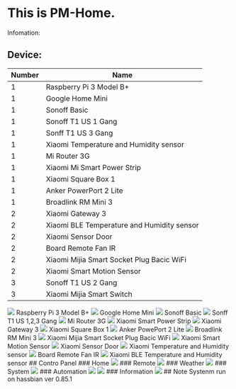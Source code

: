 # This is PM-Home.
Infomation:
## Device:
| Number | Name |
|------|-------|
| 1 | Raspberry Pi 3 Model B+| 
| 1 | Google Home Mini |
| 1 | Sonoff Basic |
| 1 | Sonoff T1 US 1 Gang|
| 1 | Sonff T1 US 3 Gang|
| 1 | Xiaomi Temperature and Humidity sensor| 
| 1 | Mi Router 3G |
| 1 | Xiaomi Mi Smart Power Strip  |
| 1 | Xiaomi Square Box 1| 
| 1 | Anker PowerPort 2 Lite |
| 1 | Broadlink RM Mini 3|
| 2 |Xiaomi Gateway 3 | 
| 2 |Xiaomi BLE Temperature and Humidity sensor |
| 2 | Xiaomi Sensor Door|
| 2 |Board Remote Fan IR  |
| 2 |Xiaomi Mijia Smart Socket Plug Bacic WiFi |
| 2 |Xiaomi Smart Motion Sensor|
| 3 | Sonoff T1 US 2 Gang|
| 3 | Xiaomi Mijia Smart Switch|

 <img src="https://user-images.githubusercontent.com/41010701/52452394-5e040300-2b75-11e9-8796-dea4002c337d.jpg">
 Raspberry Pi 3 Model B+
 <img src="https://user-images.githubusercontent.com/41010701/52452389-5d6b6c80-2b75-11e9-9c83-311ec9c1acf7.jpg">
 Google Home Mini
<img src="https://user-images.githubusercontent.com/41010701/52452392-5e040300-2b75-11e9-84b9-211b43a51a3a.jpg">
Sonoff Basic
<img src="https://user-images.githubusercontent.com/41010701/52452391-5d6b6c80-2b75-11e9-9936-2db9575a6b9e.jpg">
Sonff T1 US 1,2,3 Gang
<img src="https://user-images.githubusercontent.com/41010701/52452384-5cd2d600-2b75-11e9-8989-41885a9b8f34.jpg">
Mi Router 3G
<img src="https://user-images.githubusercontent.com/41010701/52454272-bfc86b00-2b7d-11e9-840f-562c3effebdf.jpg">
Xiaomi Smart Power Strip
<img src="https://user-images.githubusercontent.com/41010701/52454267-bf2fd480-2b7d-11e9-9a27-02f8eea39c3e.png">
Xiaomi Gateway 3
<img src="https://user-images.githubusercontent.com/41010701/52454270-bf2fd480-2b7d-11e9-8f00-200ada8c951d.jpg">
Xiaomi Square Box 1
<img src="https://user-images.githubusercontent.com/41010701/52452390-5d6b6c80-2b75-11e9-9f75-50dcbc7ca006.jpg">
Anker PowePort 2 Lite
<img src="https://user-images.githubusercontent.com/41010701/52452385-5cd2d600-2b75-11e9-8c71-d9af99ef4771.jpg">
 Broadlink RM Mini 3
<img src="https://user-images.githubusercontent.com/41010701/52454269-bf2fd480-2b7d-11e9-8700-bf27e56013a7.jpg">
Xiaomi Mijia Smart Socket Plug Bacic WiFi
<img src="https://user-images.githubusercontent.com/41010701/52452387-5cd2d600-2b75-11e9-964a-de69c743f410.jpg">
Xiaomi Smart Motion Sensor
<img src="https://user-images.githubusercontent.com/41010701/52452395-5e040300-2b75-11e9-8750-7d09f5054ec6.jpg">
Xiaomi Sensor Door
<img src="https://user-images.githubusercontent.com/41010701/52452383-5c3a3f80-2b75-11e9-99bb-561dd60e50ab.jpg">
Xiaomi Temperature and Humidity sensor
<img src="https://user-images.githubusercontent.com/41010701/52452396-5e9c9980-2b75-11e9-8b1b-9c72e38d4613.jpg">
Board Remote Fan IR
<img src="https://user-images.githubusercontent.com/41010701/52454333-f9997180-2b7d-11e9-9f77-6e5ef5cac9cb.jpg">
Xiaomi BLE Temperature and Humidity sensor
## Contro Panel
### Home
<img src="https://user-images.githubusercontent.com/41010701/52454698-55b0c580-2b7f-11e9-895b-8f4194422910.PNG">
### Remote
<img src="https://user-images.githubusercontent.com/41010701/52454700-55b0c580-2b7f-11e9-94cc-949e597b02bb.PNG">
### Weather
<img src="https://user-images.githubusercontent.com/41010701/52454701-55b0c580-2b7f-11e9-91bd-cd1406acd488.PNG">
### System
<img src="https://user-images.githubusercontent.com/41010701/52454705-56495c00-2b7f-11e9-978d-a58ed6c46a5f.PNG">
### Automation
<img src="https://user-images.githubusercontent.com/41010701/52454706-56495c00-2b7f-11e9-8697-7a9033f639ab.PNG">
<img src="https://user-images.githubusercontent.com/41010701/52454707-56e1f280-2b7f-11e9-8c43-89f7cc383b86.PNG">
### Information
<img src="https://user-images.githubusercontent.com/41010701/52454708-56e1f280-2b7f-11e9-83e2-7e92f249557c.PNG">
## Note
Systenm run on hassbian ver 0.85.1
